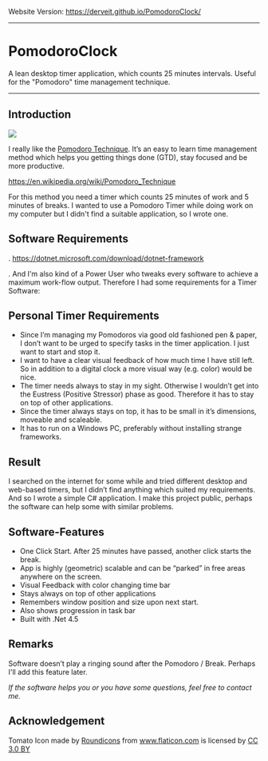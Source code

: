 Website Version:  https://derveit.github.io/PomodoroClock/

-----

# PomodoroClock
A lean desktop timer application, which counts 25 minutes intervals. Useful for the "Pomodoro" time management technique.

-----

## Introduction
![](https://images.unsplash.com/photo-1546094096-0df4bcaaa337?ixlib=rb-1.2.1&ixid=eyJhcHBfaWQiOjEyMDd9&auto=format&fit=crop&w=1352&q=80)

I really like the [Pomodoro Technique](http://pomodorotechnique.com/). 
It’s an easy to learn time management method which helps you getting things done (GTD), stay focused and be more productive. 

https://en.wikipedia.org/wiki/Pomodoro_Technique

For this method you need a timer which counts 25 minutes of work and 5 minutes of breaks.
I wanted to use a Pomodoro Timer while doing work on my computer but I didn't find a suitable application, so I wrote one.

## Software Requirements
. https://dotnet.microsoft.com/download/dotnet-framework


. And I'm also kind of a Power User who tweaks every software to achieve a maximum work-flow output. 
Therefore I had some requirements for a Timer Software:

## Personal Timer Requirements
* Since I’m managing my Pomodoros via good old fashioned pen & paper, I don’t want to be urged to specify tasks in the timer application. I just want to start and stop it.
* I want to have a clear visual feedback of how much time I have still left. So in addition to a digital clock a more visual way (e.g. color) would be nice.
* The timer needs always to stay in my sight. Otherwise I wouldn’t get into the Eustress (Positive Stressor) phase as good. Therefore it has to stay on top of other applications.
* Since the timer always stays on top, it has to be small in it’s dimensions, moveable and scaleable.
* It has to run on a Windows PC, preferably without installing strange frameworks. 

## Result 
I searched on the internet for some while and tried different desktop and web-based timers, but I didn’t find anything which suited my requirements. 
And so I wrote a simple C# application. I make this project public, perhaps the software can help some with similar problems. 

## Software-Features
* One Click Start. After 25 minutes have passed, another click starts the break. 
* App is highly (geometric) scalable and can be “parked” in free areas anywhere on the screen.
* Visual Feedback with color changing time bar
* Stays always on top of other applications
* Remembers window position and size upon next start.
* Also shows progression in task bar
* Built with .Net 4.5

## Remarks
Software doesn’t play a ringing sound after the Pomodoro / Break. Perhaps I'll add this feature later.  

*If the software helps you or you have some questions, feel free to contact me.*

## Acknowledgement
Tomato Icon made by <a href="http://www.flaticon.com/authors/roundicons" title="Roundicons">Roundicons</a> from <a href="http://www.flaticon.com" title="Flaticon">www.flaticon.com</a> is licensed by <a href="http://creativecommons.org/licenses/by/3.0/" title="Creative Commons BY 3.0" target="_blank">CC 3.0 BY</a></div>
